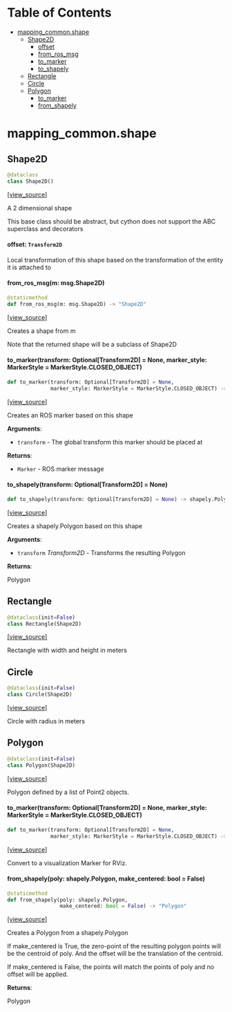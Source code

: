 <!-- markdownlint-disable -->
# Table of Contents

* [mapping\_common.shape](#mapping_common.shape)
  * [Shape2D](#mapping_common.shape.Shape2D)
    * [offset](#mapping_common.shape.Shape2D.offset)
    * [from\_ros\_msg](#mapping_common.shape.Shape2D.from_ros_msg)
    * [to\_marker](#mapping_common.shape.Shape2D.to_marker)
    * [to\_shapely](#mapping_common.shape.Shape2D.to_shapely)
  * [Rectangle](#mapping_common.shape.Rectangle)
  * [Circle](#mapping_common.shape.Circle)
  * [Polygon](#mapping_common.shape.Polygon)
    * [to\_marker](#mapping_common.shape.Polygon.to_marker)
    * [from\_shapely](#mapping_common.shape.Polygon.from_shapely)

<a id="mapping_common.shape"></a>

# mapping\_common.shape

<a id="mapping_common.shape.Shape2D"></a>

## Shape2D

```python
@dataclass
class Shape2D()
```

[[view_source]](/doc/mapping/../../code/mapping/ext_modules/mapping_common/shape.py#L27)

A 2 dimensional shape

This base class should be abstract,
but cython does not support the ABC superclass and decorators

<a id="mapping_common.shape.Shape2D.offset"></a>

#### offset: `Transform2D`

Local transformation of this shape based on
the transformation of the entity it is attached to

<a id="mapping_common.shape.Shape2D.from_ros_msg"></a>

#### from\_ros\_msg(m: msg.Shape2D)

```python
@staticmethod
def from_ros_msg(m: msg.Shape2D) -> "Shape2D"
```

[[view_source]](/doc/mapping/../../code/mapping/ext_modules/mapping_common/shape.py#L39)

Creates a shape from m

Note that the returned shape will be a subclass of Shape2D

<a id="mapping_common.shape.Shape2D.to_marker"></a>

#### to\_marker(transform: Optional[Transform2D] = None, marker\_style: MarkerStyle = MarkerStyle.CLOSED\_OBJECT)

```python
def to_marker(transform: Optional[Transform2D] = None,
              marker_style: MarkerStyle = MarkerStyle.CLOSED_OBJECT) -> Marker
```

[[view_source]](/doc/mapping/../../code/mapping/ext_modules/mapping_common/shape.py#L66)

Creates an ROS marker based on this shape

**Arguments**:

- `transform` - The global transform this marker should be placed at
  

**Returns**:

- `Marker` - ROS marker message

<a id="mapping_common.shape.Shape2D.to_shapely"></a>

#### to\_shapely(transform: Optional[Transform2D] = None)

```python
def to_shapely(transform: Optional[Transform2D] = None) -> shapely.Polygon
```

[[view_source]](/doc/mapping/../../code/mapping/ext_modules/mapping_common/shape.py#L98)

Creates a shapely.Polygon based on this shape

**Arguments**:

- `transform` _Transform2D_ - Transforms the resulting Polygon
  

**Returns**:

  Polygon

<a id="mapping_common.shape.Rectangle"></a>

## Rectangle

```python
@dataclass(init=False)
class Rectangle(Shape2D)
```

[[view_source]](/doc/mapping/../../code/mapping/ext_modules/mapping_common/shape.py#L111)

Rectangle with width and height in meters

<a id="mapping_common.shape.Circle"></a>

## Circle

```python
@dataclass(init=False)
class Circle(Shape2D)
```

[[view_source]](/doc/mapping/../../code/mapping/ext_modules/mapping_common/shape.py#L175)

Circle with radius in meters

<a id="mapping_common.shape.Polygon"></a>

## Polygon

```python
@dataclass(init=False)
class Polygon(Shape2D)
```

[[view_source]](/doc/mapping/../../code/mapping/ext_modules/mapping_common/shape.py#L226)

Polygon defined by a list of Point2 objects.

<a id="mapping_common.shape.Polygon.to_marker"></a>

#### to\_marker(transform: Optional[Transform2D] = None, marker\_style: MarkerStyle = MarkerStyle.CLOSED\_OBJECT)

```python
def to_marker(transform: Optional[Transform2D] = None,
              marker_style: MarkerStyle = MarkerStyle.CLOSED_OBJECT) -> Marker
```

[[view_source]](/doc/mapping/../../code/mapping/ext_modules/mapping_common/shape.py#L260)

Convert to a visualization Marker for RViz.

<a id="mapping_common.shape.Polygon.from_shapely"></a>

#### from\_shapely(poly: shapely.Polygon, make\_centered: bool = False)

```python
@staticmethod
def from_shapely(poly: shapely.Polygon,
                 make_centered: bool = False) -> "Polygon"
```

[[view_source]](/doc/mapping/../../code/mapping/ext_modules/mapping_common/shape.py#L368)

Creates a Polygon from a shapely.Polygon

If make_centered is True, the zero-point of the resulting polygon points
will be the centroid of poly.
And the offset will be the translation of the centroid.

If make_centered is False, the points will match the points of poly
and no offset will be applied.

**Returns**:

  Polygon

